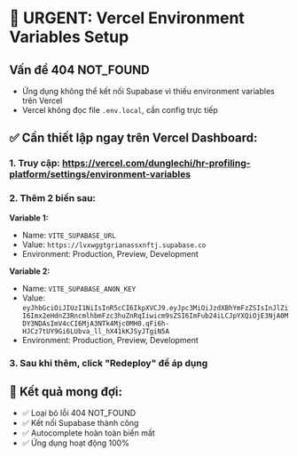 # 🚨 URGENT: Vercel Environment Variables Setup

## Vấn đề 404 NOT_FOUND
- Ứng dụng không thể kết nối Supabase vì thiếu environment variables trên Vercel
- Vercel không đọc file `.env.local`, cần config trực tiếp

## ✅ Cần thiết lập ngay trên Vercel Dashboard:

### 1. Truy cập: https://vercel.com/dunglechi/hr-profiling-platform/settings/environment-variables

### 2. Thêm 2 biến sau:

**Variable 1:**
- Name: `VITE_SUPABASE_URL`
- Value: `https://lvxwggtgrianassxnftj.supabase.co`
- Environment: Production, Preview, Development

**Variable 2:**  
- Name: `VITE_SUPABASE_ANON_KEY`
- Value: `eyJhbGciOiJIUzI1NiIsInR5cCI6IkpXVCJ9.eyJpc3MiOiJzdXBhYmFzZSIsInJlZiI6Imx2eHdnZ3RncmlhbmFzc3huZnRqIiwicm9sZSI6ImFub24iLCJpYXQiOjE3NjA0MDY3NDAsImV4cCI6MjA3NTk4Mjc0MH0.qFi6h-HJCz7tUY9Gi6LUbva_ll_hX41kKJSyJTgiN5A`
- Environment: Production, Preview, Development

### 3. Sau khi thêm, click "Redeploy" để áp dụng

## 🎯 Kết quả mong đợi:
- ✅ Loại bỏ lỗi 404 NOT_FOUND  
- ✅ Kết nối Supabase thành công
- ✅ Autocomplete hoàn toàn biến mất
- ✅ Ứng dụng hoạt động 100%